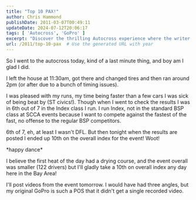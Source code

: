 ```yaml
---
title: "Top 10 PAX!"
author: Chris Hammond
publishDate: 2011-03-07T00:49:11
updateDate: 2024-07-12T20:06:17
tags: [ 'Autocross', 'GoPro' ]
excerpt: "Discover the thrilling Autocross experience where the writer achieved a surprising 10th place in the overall index - a true victory worth celebrating with a happy dance! #Autocross #Racing #BayArea"
url: /2011/top-10-pax  # Use the generated URL with year
---
```

<p>So I went to the autocross today, kind of a last minute thing, and boy am I glad I did.</p>  <p>I left the house at 11:30am, got there and changed tires and then ran around 2pm (or after due to a bunch of timing issues).</p>  <p>I was pleased with my runs, my time being faster than a few cars I was sick of being beat by (ST civics!). Though when I went to check the results I was in 6th out of 7 in the Index class I run. I run Index, not in the standard BSP class at SCCA events because I want to compete against the fastest of the fast, no offense to the regular BSP competitors.</p>  <p>6th of 7, eh, at least I wasn't DFL. But then tonight when the results are posted I ended up 10th on the overall index for the event! Woot!</p>  <p>*happy dance*</p>  <p>I believe the first heat of the day had a drying course, and the event overall was smaller (122 drivers) but I'll gladly take a 10th on overall index any day here in the Bay Area!</p>  <p>I'll post videos from the event tomorrow. I would have had three angles, but my original GoPro is such a POS that it didn't get a single recorded video.</p> 


